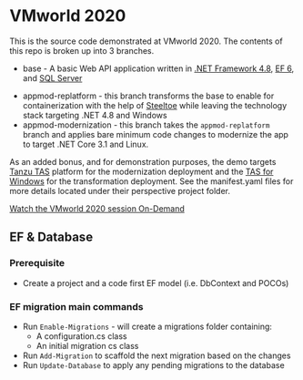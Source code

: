 # VMworld 2020

This is the source code demonstrated at VMworld 2020. The contents of this repo is broken up into 3 branches. 
- base - A basic Web API application written in [.NET Framework 4.8](https://docs.microsoft.com/en-us/dotnet/framework/), [EF 6](https://docs.microsoft.com/en-us/ef/ef6/), and [SQL Server](https://www.microsoft.com/en-us/sql-server)
+ appmod-replatform - this branch transforms the base to enable for containerization with the help of [Steeltoe](https://steeltoe.io/) while leaving the technology stack targeting .NET 4.8 and Windows
+ appmod-modernization - this branch takes the `appmod-replatform` branch and applies bare minimum code changes to modernize the app to target .NET Core 3.1 and Linux.

As an added bonus, and for demonstration purposes, the demo targets [Tanzu TAS](https://tanzu.vmware.com/application-service) platform for the modernization deployment and the [TAS for Windows](https://tanzu.vmware.com/components/tas-for-windows) for the transformation deployment. See the manifest.yaml files for more details located under their perspective project folder.

[Watch the VMworld 2020 session On-Demand](https://my.vmworld.com/widget/vmware/vmworld2020/catalog/session/1589558806996001JxQf)

## EF & Database

### Prerequisite
- Create a project and a code first EF model (i.e. DbContext and POCOs)

### EF migration main commands
- Run `Enable-Migrations` - will create a migrations folder containing:
    + A configuration.cs class
    + An initial migration cs class
- Run `Add-Migration` to scaffold the next migration based on the changes
- Run `Update-Database` to apply any pending migrations to the database

